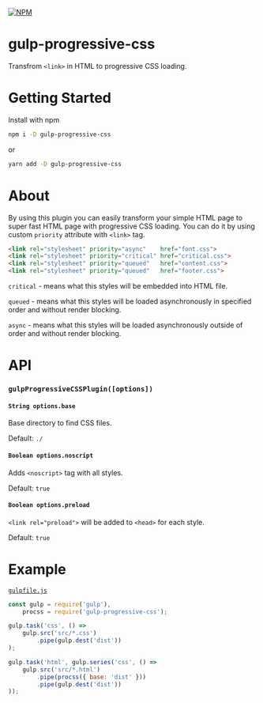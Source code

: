 [![NPM](https://nodei.co/npm/gulp-progressive-css.png?downloads=true&downloadRank=true&stars=true)](https://nodei.co/npm/gulp-progressive-css/)

# gulp-progressive-css

Transfrom `<link>` in HTML to progressive CSS loading.

# Getting Started

Install with npm
```bash
npm i -D gulp-progressive-css
```
or
```bash
yarn add -D gulp-progressive-css
```

# About

By using this plugin you can easily transform your simple HTML page to super fast HTML page with progressive CSS loading. You can do it by using custom `priority` attribute with `<link>` tag.

```html
<link rel="stylesheet" priority="async"    href="font.css">
<link rel="stylesheet" priority="critical" href="critical.css">
<link rel="stylesheet" priority="queued"   href="content.css">
<link rel="stylesheet" priority="queued"   href="footer.css">
```

`critical` - means what this styles will be embedded into HTML file.

`queued` - means what this styles will be loaded asynchronously in specified order and without render blocking.

`async` - means what this styles will be loaded asynchronously outside of order and without render blocking.

# API

### `gulpProgressiveCSSPlugin([options])`

#### `String options.base`

Base directory to find CSS files.

Default: `./`

#### `Boolean options.noscript`

Adds `<noscript>` tag with all styles.

Default: `true`

#### `Boolean options.preload`

`<link rel="preload">` will be added to `<head>` for each style.

Default: `true`

# Example 
[`gulpfile.js`](https://github.com/TrigenSoftware/gulp-progressive-css/tree/master/example)
```js
const gulp = require('gulp'),
	procss = require('gulp-progressive-css');

gulp.task('css', () =>
	gulp.src('src/*.css')
		.pipe(gulp.dest('dist'))
);

gulp.task('html', gulp.series('css', () =>
	gulp.src('src/*.html')
		.pipe(procss({ base: 'dist' }))
		.pipe(gulp.dest('dist'))
));
```
